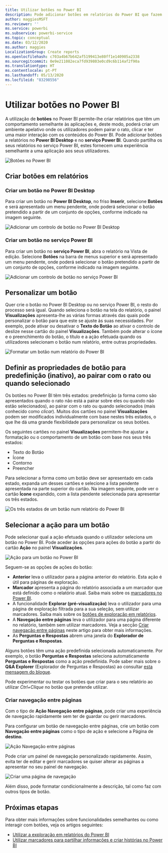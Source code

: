 ```yaml
---
title: Utilizar botões no Power BI
description: Pode adicionar botões em relatórios do Power BI que fazem com que os seus relatórios se comportem como aplicações e aprofundam a cativação dos utilizadores.
author: maggiesMSFT
ms.reviewer: ''
ms.service: powerbi
ms.subservice: powerbi-service
ms.topic: conceptual
ms.date: 03/12/2020
ms.author: maggies
LocalizationGroup: Create reports
ms.openlocfilehash: c703a4b67b642af5199413e80ff1e140905a2338
ms.sourcegitcommit: 0e9e211082eca7fd939803e0cd9c6b114af2f90a
ms.translationtype: HT
ms.contentlocale: pt-PT
ms.lasthandoff: 05/13/2020
ms.locfileid: "83298556"
---
```

# <a name="use-buttons-in-power-bi"></a>Utilizar botões no Power BI
A utilização de **botões** no Power BI permite-lhe criar relatórios que têm um comportamento semelhante às aplicações e, deste modo, poderá criar um ambiente apelativo onde os utilizadores podem pairar o rato, clicar e ter uma maior interação com os conteúdos do Power BI. Pode adicionar botões a relatórios no **Power BI Desktop** e no **serviço Power BI**. Quando partilha os seus relatórios no serviço Power BI, estes fornecem uma experiência semelhante a uma aplicação aos seus utilizadores.

![Botões no Power BI](media/desktop-buttons/power-bi-buttons.png)

## <a name="create-buttons-in-reports"></a>Criar botões em relatórios

### <a name="create-a-button-in-power-bi-desktop"></a>Criar um botão no Power BI Desktop

Para criar um botão no **Power BI Desktop**, no friso **Inserir**, selecione **Botões** e será apresentado um menu pendente, onde poderá selecionar o botão pretendido a partir de um conjunto de opções, conforme indicado na imagem seguinte. 

![Adicionar um controlo de botão no Power BI Desktop](media/desktop-buttons/power-bi-button-dropdown.png)

### <a name="create-a-button-in-the-power-bi-service"></a>Criar um botão no serviço Power BI

Para criar um botão no **serviço Power BI**, abra o relatório na Vista de edição. Selecione **Botões** na barra de menus superior e será apresentado um menu pendente, onde poderá selecionar o botão pretendido a partir de um conjunto de opções, conforme indicado na imagem seguinte. 

![Adicionar um controlo de botão no serviço Power BI](media/desktop-buttons/power-bi-button-service-dropdown.png)

## <a name="customize-a-button"></a>Personalizar um botão

Quer crie o botão no Power BI Desktop ou no serviço Power BI, o resto do processo será igual. Quando seleciona o botão na tela do relatório, o painel **Visualizações** apresenta-lhe as várias formas através das quais pode personalizar o botão para que este se ajuste às suas necessidades. Por exemplo, pode ativar ou desativar o **Texto do Botão** ao ativar o controlo de deslize nesse cartão do painel **Visualizações**. Também pode alterar o ícone e o preenchimento do botão, o título e a ação efetuada quando os utilizadores selecionam o botão num relatório, entre outras propriedades.

![Formatar um botão num relatório do Power BI](media/desktop-buttons/power-bi-button-properties.png)

## <a name="set-button-properties-when-idle-hovered-over-or-selected"></a>Definir as propriedades de botão para predefinição (inativo), ao pairar com o rato ou quando selecionado

Os botões no Power BI têm três estados: predefinição (a forma como são apresentados quando o rato não está a pairar sobre eles ou quando não estão selecionados), ao pairar com o rato ou quando selecionados (mais conhecido como *clicar*). Muitos dos cartões no painel **Visualizações** podem ser modificados individualmente com base nestes três estados, o que lhe dá uma grande flexibilidade para personalizar os seus botões.

Os seguintes cartões no painel **Visualizações** permitem-lhe ajustar a formatação ou o comportamento de um botão com base nos seus três estados:

* Texto do Botão
* Ícone
* Contorno
* Preencher

Para selecionar a forma como um botão deve ser apresentado em cada estado, expanda um desses cartões e selecione a lista pendente apresentada na parte superior do cartão. Na imagem seguinte, pode ver o cartão **Ícone** expandido, com a lista pendente selecionada para apresentar os três estados.

![Os três estados de um botão num relatório do Power BI](media/desktop-buttons/power-bi-button-format.png)


## <a name="select-the-action-for-a-button"></a>Selecionar a ação para um botão

Pode selecionar qual a ação efetuada quando o utilizador seleciona um botão no Power BI. Pode aceder às opções para ações do botão a partir do cartão **Ação** no painel **Visualizações**.

![Ação para um botão no Power BI](media/desktop-buttons/power-bi-button-action.png)

Seguem-se as opções de ações do botão:

- **Anterior** leva o utilizador para a página anterior do relatório. Esta ação é útil para páginas de exploração.
- **Marcador** apresenta a página do relatório associada a um marcador que está definido como o relatório atual. Saiba mais sobre os [marcadores no Power BI](desktop-bookmarks.md). 
- A funcionalidade **Explorar (pré-visualização)** leva o utilizador para uma página de exploração filtrada para a sua seleção, sem utilizar marcadores. Saiba mais sobre os [botões de exploração em relatórios](desktop-drill-through-buttons.md).
- A **Navegação entre páginas** leva o utilizador para uma página diferente no relatório, também sem utilizar marcadores. Veja a secção [Criar navegação entre páginas](#create-page-navigation) neste artigo para obter mais informações.
- As **Perguntas e Respostas** abrem uma janela do **Explorador de Perguntas e Respostas**. 

Alguns botões têm uma ação predefinida selecionada automaticamente. Por exemplo, o botão **Perguntas e Respostas** seleciona automaticamente **Perguntas e Respostas** como a ação predefinida. Pode saber mais sobre o **Q&A Explorer** (Explorador de Perguntas e Respostas) ao consultar [esta mensagem do blogue](https://powerbi.microsoft.com/blog/power-bi-desktop-april-2018-feature-summary/#Q&AExplorer).

Pode experimentar ou testar os botões que criar para o seu relatório ao utilizar *Ctrl+Clique* no botão que pretende utilizar. 

### <a name="create-page-navigation"></a>Criar navegação entre páginas

Com o tipo de **Ação** **Navegação entre páginas**, pode criar uma experiência de navegação rapidamente sem ter de guardar ou gerir marcadores.

Para configurar um botão de navegação entre páginas, crie um botão com **Navegação entre páginas** como o tipo de ação e selecione a Página de **destino**.

![Ação Navegação entre páginas](media/desktop-buttons/power-bi-page-navigation.png)

Pode criar um painel de navegação personalizado rapidamente. Assim, evita ter de editar e gerir marcadores se quiser alterar as páginas a apresentar no seu painel de navegação.

![Criar uma página de navegação](media/desktop-buttons/power-bi-build-navigation-pane.png)

Além disso, pode formatar condicionalmente a descrição, tal como faz com outros tipos de botão.

## <a name="next-steps"></a>Próximas etapas
Para obter mais informações sobre funcionalidades semelhantes ou como interagir com botões, veja os artigos seguintes:

* [Utilizar a exploração em relatórios do Power BI](desktop-drillthrough.md)
* [Utilizar marcadores para partilhar informações e criar histórias no Power BI](desktop-bookmarks.md)

